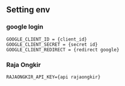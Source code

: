 ## Setting env
### google login
```
GOOGLE_CLIENT_ID = {client_id}
GOOGLE_CLIENT_SECRET = {secret id}
GOOGLE_CLIENT_REDIRECT = {redirect google}
```

### Raja Ongkir
```
RAJAONGKIR_API_KEY={api rajaongkir}
```
